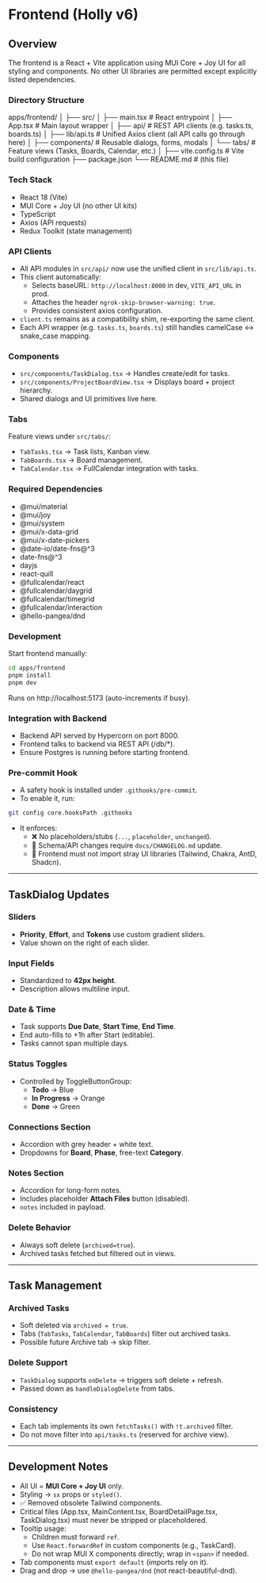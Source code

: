 # Frontend (Holly v6)

## Overview
The frontend is a React + Vite application using MUI Core + Joy UI for all styling and components.
No other UI libraries are permitted except explicitly listed dependencies.

### Directory Structure
apps/frontend/
│
├── src/
│   ├── main.tsx       # React entrypoint
│   ├── App.tsx        # Main layout wrapper
│   ├── api/           # REST API clients (e.g. tasks.ts, boards.ts)
│   ├── lib/api.ts     # Unified Axios client (all API calls go through here)
│   ├── components/    # Reusable dialogs, forms, modals
│   └── tabs/          # Feature views (Tasks, Boards, Calendar, etc.)
│
├── vite.config.ts     # Vite build configuration
├── package.json
└── README.md          # (this file)

### Tech Stack
- React 18 (Vite)
- MUI Core + Joy UI (no other UI kits)
- TypeScript
- Axios (API requests)
- Redux Toolkit (state management)

### API Clients
- All API modules in `src/api/` now use the unified client in `src/lib/api.ts`.
- This client automatically:
  - Selects baseURL: `http://localhost:8000` in dev, `VITE_API_URL` in prod.
  - Attaches the header `ngrok-skip-browser-warning: true`.
  - Provides consistent axios configuration.
- `client.ts` remains as a compatibility shim, re-exporting the same client.
- Each API wrapper (e.g. `tasks.ts`, `boards.ts`) still handles camelCase ↔ snake_case mapping.

### Components
- `src/components/TaskDialog.tsx` → Handles create/edit for tasks.
- `src/components/ProjectBoardView.tsx` → Displays board + project hierarchy.
- Shared dialogs and UI primitives live here.

### Tabs
Feature views under `src/tabs/`:
- `TabTasks.tsx` → Task lists, Kanban view.
- `TabBoards.tsx` → Board management.
- `TabCalendar.tsx` → FullCalendar integration with tasks.

### Required Dependencies
- @mui/material
- @mui/joy
- @mui/system
- @mui/x-data-grid
- @mui/x-date-pickers
- @date-io/date-fns@^3
- date-fns@^3
- dayjs
- react-quill
- @fullcalendar/react
- @fullcalendar/daygrid
- @fullcalendar/timegrid
- @fullcalendar/interaction
- @hello-pangea/dnd

### Development
Start frontend manually:
```bash
cd apps/frontend
pnpm install
pnpm dev
```
Runs on http://localhost:5173 (auto-increments if busy).

### Integration with Backend
- Backend API served by Hypercorn on port 8000.
- Frontend talks to backend via REST API (/db/*).
- Ensure Postgres is running before starting frontend.

### Pre-commit Hook
- A safety hook is installed under `.githooks/pre-commit`.
- To enable it, run:
```bash
git config core.hooksPath .githooks
```
- It enforces:
  - ❌ No placeholders/stubs (`...`, `placeholder`, `unchanged`).
  - 📑 Schema/API changes require `docs/CHANGELOG.md` update.
  - 🎨 Frontend must not import stray UI libraries (Tailwind, Chakra, AntD, Shadcn).

---

## TaskDialog Updates

### Sliders
- **Priority**, **Effort**, and **Tokens** use custom gradient sliders.
- Value shown on the right of each slider.

### Input Fields
- Standardized to **42px height**.
- Description allows multiline input.

### Date & Time
- Task supports **Due Date**, **Start Time**, **End Time**.
- End auto-fills to +1h after Start (editable).
- Tasks cannot span multiple days.

### Status Toggles
- Controlled by ToggleButtonGroup:
  - **Todo** → Blue
  - **In Progress** → Orange
  - **Done** → Green

### Connections Section
- Accordion with grey header + white text.
- Dropdowns for **Board**, **Phase**, free-text **Category**.

### Notes Section
- Accordion for long-form notes.
- Includes placeholder **Attach Files** button (disabled).
- `notes` included in payload.

### Delete Behavior
- Always soft delete (`archived=true`).
- Archived tasks fetched but filtered out in views.

---

## Task Management

### Archived Tasks
- Soft deleted via `archived = true`.
- Tabs (`TabTasks`, `TabCalendar`, `TabBoards`) filter out archived tasks.
- Possible future Archive tab → skip filter.

### Delete Support
- `TaskDialog` supports `onDelete` → triggers soft delete + refresh.
- Passed down as `handleDialogDelete` from tabs.

### Consistency
- Each tab implements its own `fetchTasks()` with `!t.archived` filter.
- Do not move filter into `api/tasks.ts` (reserved for archive view).

---

## Development Notes
- All UI = **MUI Core + Joy UI** only.
- Styling → `sx` props or `styled()`.
- ✅ Removed obsolete Tailwind components.
- Critical files (App.tsx, MainContent.tsx, BoardDetailPage.tsx, TaskDialog.tsx) must never be stripped or placeholdered.
- Tooltip usage:
  - Children must forward `ref`.
  - Use `React.forwardRef` in custom components (e.g., TaskCard).
  - Do not wrap MUI X components directly; wrap in `<span>` if needed.
- Tab components must `export default` (imports rely on it).
- Drag and drop → use `@hello-pangea/dnd` (not react-beautiful-dnd).
